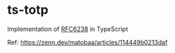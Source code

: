 # ts-totp

Implementation of [RFC6238](https://datatracker.ietf.org/doc/html/rfc6238) in TypeScript

Ref: https://zenn.dev/matobaa/articles/114449b0213daf